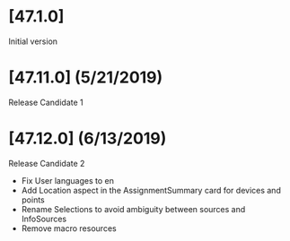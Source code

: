 # [47.1.0]
Initial version

# [47.11.0] (5/21/2019)
Release Candidate 1

# [47.12.0] (6/13/2019)
Release Candidate 2
* Fix User languages to en
* Add Location aspect in the AssignmentSummary card for devices and points
* Rename Selections to avoid ambiguity between sources and InfoSources
* Remove macro resources